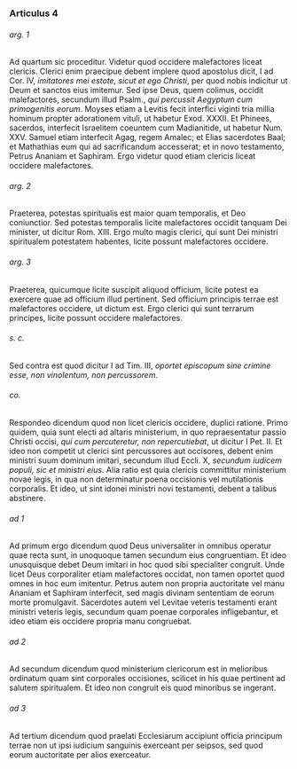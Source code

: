 ### Articulus 4

###### arg. 1
Ad quartum sic proceditur. Videtur quod occidere malefactores liceat clericis. Clerici enim praecipue debent implere quod apostolus dicit, I ad Cor. IV, *imitatores mei estote, sicut et ego Christi*, per quod nobis indicitur ut Deum et sanctos eius imitemur. Sed ipse Deus, quem colimus, occidit malefactores, secundum illud Psalm., *qui percussit Aegyptum cum primogenitis eorum*. Moyses etiam a Levitis fecit interfici viginti tria millia hominum propter adorationem vituli, ut habetur Exod. XXXII. Et Phinees, sacerdos, interfecit Israelitem coeuntem cum Madianitide, ut habetur Num. XXV. Samuel etiam interfecit Agag, regem Amalec; et Elias sacerdotes Baal; et Mathathias eum qui ad sacrificandum accesserat; et in novo testamento, Petrus Ananiam et Saphiram. Ergo videtur quod etiam clericis liceat occidere malefactores.

###### arg. 2
Praeterea, potestas spiritualis est maior quam temporalis, et Deo coniunctior. Sed potestas temporalis licite malefactores occidit tanquam Dei minister, ut dicitur Rom. XIII. Ergo multo magis clerici, qui sunt Dei ministri spiritualem potestatem habentes, licite possunt malefactores occidere.

###### arg. 3
Praeterea, quicumque licite suscipit aliquod officium, licite potest ea exercere quae ad officium illud pertinent. Sed officium principis terrae est malefactores occidere, ut dictum est. Ergo clerici qui sunt terrarum principes, licite possunt occidere malefactores.

###### s. c.
Sed contra est quod dicitur I ad Tim. III, *oportet episcopum sine crimine esse, non vinolentum, non percussorem*.

###### co.
Respondeo dicendum quod non licet clericis occidere, duplici ratione. Primo quidem, quia sunt electi ad altaris ministerium, in quo repraesentatur passio Christi occisi, *qui cum percuteretur, non repercutiebat*, ut dicitur I Pet. II. Et ideo non competit ut clerici sint percussores aut occisores, debent enim ministri suum dominum imitari, secundum illud Eccli. X, *secundum iudicem populi, sic et ministri eius*. Alia ratio est quia clericis committitur ministerium novae legis, in qua non determinatur poena occisionis vel mutilationis corporalis. Et ideo, ut sint idonei ministri novi testamenti, debent a talibus abstinere.

###### ad 1
Ad primum ergo dicendum quod Deus universaliter in omnibus operatur quae recta sunt, in unoquoque tamen secundum eius congruentiam. Et ideo unusquisque debet Deum imitari in hoc quod sibi specialiter congruit. Unde licet Deus corporaliter etiam malefactores occidat, non tamen oportet quod omnes in hoc eum imitentur. Petrus autem non propria auctoritate vel manu Ananiam et Saphiram interfecit, sed magis divinam sententiam de eorum morte promulgavit. Sacerdotes autem vel Levitae veteris testamenti erant ministri veteris legis, secundum quam poenae corporales infligebantur, et ideo etiam eis occidere propria manu congruebat.

###### ad 2
Ad secundum dicendum quod ministerium clericorum est in melioribus ordinatum quam sint corporales occisiones, scilicet in his quae pertinent ad salutem spiritualem. Et ideo non congruit eis quod minoribus se ingerant.

###### ad 3
Ad tertium dicendum quod praelati Ecclesiarum accipiunt officia principum terrae non ut ipsi iudicium sanguinis exerceant per seipsos, sed quod eorum auctoritate per alios exerceatur.

